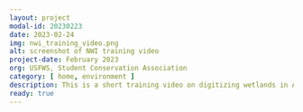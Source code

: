 ```yaml
---
layout: project
modal-id: 20230223
date: 2023-02-24
img: nwi_training_video.png
alt: screenshot of NWI training video
project-date: February 2023
org: USFWS, Student Conservation Association
category: [ home, environment ]
description: This is a short training video on digitizing wetlands in ArcGIS Pro, made for the National Wetlands Inventory. I adapted it from a portion of my final presentation to USFWS and US Air Force stakeholders about mapping the wetlands on Joint-Base Elmendorf Richardson after a request from the audience. <a href="materials/NWI_digitizing_training_video_20230223.mp4">Watch it here!</a>
ready: true
---
```

